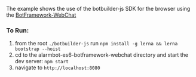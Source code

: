 The example shows the use of the botbuilder-js SDK for the browser using the [BotFramework-WebChat](https://github.com/Microsoft/BotFramework-WebChat)

### To Run:
1. from the root `./botbuilder-js` run `npm install -g lerna && lerna bootstrap --hoist`
2. cd to the alarmbot-es6-botframework-webchat directory and start the dev server: `npm start`
2. navigate to `http://localhost:8080`